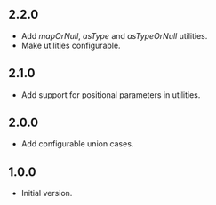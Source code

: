 ## 2.2.0

- Add _mapOrNull_, _asType_ and _asTypeOrNull_ utilities.
- Make utilities configurable.

## 2.1.0

- Add support for positional parameters in utilities.

## 2.0.0

- Add configurable union cases.

## 1.0.0

- Initial version.

